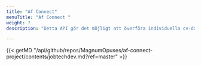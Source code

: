 ```yaml
---
title: "Af Connect"
menuTitle: "Af Connect "
weight: 7
description: "Detta API gör det möjligt att överföra individuella cv-data lagrade i Arbetsförmedlingen MinProfil till en annan tjänst efter användarens samtycke"

---
```

{{< getMD "/api/github/repos/MagnumOpuses/af-connect-project/contents/jobtechdev.md?ref=master" >}}
